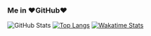 ### Me in ❤️GitHub❤️

![GitHub Stats](https://github-readme-stats.vercel.app/api?username=heyuhengmatt&count_private=true&show_icons=true)
[![Top Langs](https://github-readme-stats.vercel.app/api/top-langs/?username=heyuhengmatt&layout=compact)](https://github.com/anuraghazra/github-readme-stats)
[![Wakatime Stats](https://github-readme-stats.vercel.app/api/wakatime?username=heyuhengmatt)](https://github.com/anuraghazra/github-readme-stats)
